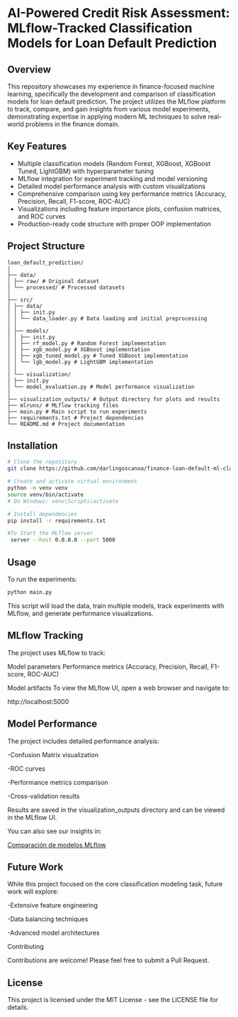# AI-Powered Credit Risk Assessment: MLflow-Tracked Classification Models for Loan Default Prediction

## Overview

This repository showcases my experience in finance-focused machine learning, specifically the development and comparison of classification models for loan default prediction. The project utilizes the MLflow platform to track, compare, and gain insights from various model experiments, demonstrating expertise in applying modern ML techniques to solve real-world problems in the finance domain.

## Key Features

- Multiple classification models (Random Forest, XGBoost, XGBoost Tuned, LightGBM) with hyperparameter tuning
- MLflow integration for experiment tracking and model versioning
- Detailed model performance analysis with custom visualizations
- Comprehensive comparison using key performance metrics (Accuracy, Precision, Recall, F1-score, ROC-AUC)
- Visualizations including feature importance plots, confusion matrices, and ROC curves
- Production-ready code structure with proper OOP implementation

## Project Structure
```
loan_default_prediction/
│
├── data/
│ ├── raw/ # Original dataset
│ └── processed/ # Processed datasets
│
├── src/
│ ├── data/
│ │ ├── init.py
│ │ └── data_loader.py # Data loading and initial preprocessing
│ │
│ ├── models/
│ │ ├── init.py
│ │ ├── rf_model.py # Random Forest implementation
│ │ ├── xgb_model.py # XGBoost implementation
│ │ ├── xgb_tuned_model.py # Tuned XGBoost implementation
│ │ └── lgb_model.py # LightGBM implementation
│ │
│ └── visualization/
│ ├── init.py
│ └── model_evaluation.py # Model performance visualization
│
├── visualization_outputs/ # Output directory for plots and results
├── mlruns/ # MLflow tracking files
├── main.py # Main script to run experiments
├── requirements.txt # Project dependencies
└── README.md # Project documentation
```
## Installation

```bash
# Clone the repository
git clone https://github.com/darlingoscanoa/finance-loan-default-ml-classification-mlflow.git

# Create and activate virtual environment
python -m venv venv
source venv/bin/activate
# On Windows: venv\Scripts\activate

# Install dependencies
pip install -r requirements.txt

#To Start the MLflow server
 server --host 0.0.0.0 --port 5000

```

## Usage
To run the experiments:
```bash
python main.py
```
This script will load the data, train multiple models, track experiments with MLflow, and generate performance visualizations.

## MLflow Tracking

The project uses MLflow to track:

Model parameters
Performance metrics (Accuracy, Precision, Recall, F1-score, ROC-AUC)

Model artifacts
To view the MLflow UI, open a web browser and navigate to:

http://localhost:5000

## Model Performance
The project includes detailed performance analysis:

-Confusion Matrix visualization

-ROC curves

-Performance metrics comparison

-Cross-validation results

Results are saved in the visualization_outputs directory and can be viewed in the MLflow UI.

You can also see our insights in:

[Comparación de modelos MLflow](notebooks/mlflow_model_comparison.md)

## Future Work

While this project focused on the core classification modeling task, future work will explore:

-Extensive feature engineering

-Data balancing techniques

-Advanced model architectures

Contributing

Contributions are welcome! Please feel free to submit a Pull Request.

## License
This project is licensed under the MIT License - see the LICENSE file for details.
